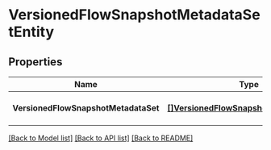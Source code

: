 # VersionedFlowSnapshotMetadataSetEntity

## Properties
Name | Type | Description | Notes
------------ | ------------- | ------------- | -------------
**VersionedFlowSnapshotMetadataSet** | [**[]VersionedFlowSnapshotMetadataEntity**](VersionedFlowSnapshotMetadataEntity.md) |  | [optional] [default to null]

[[Back to Model list]](../README.md#documentation-for-models) [[Back to API list]](../README.md#documentation-for-api-endpoints) [[Back to README]](../README.md)


